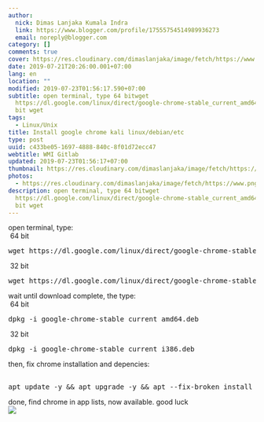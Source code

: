 ```yaml
---
author:
  nick: Dimas Lanjaka Kumala Indra
  link: https://www.blogger.com/profile/17555754514989936273
  email: noreply@blogger.com
category: []
comments: true
cover: https://res.cloudinary.com/dimaslanjaka/image/fetch/https://www.pngarts.com/files/3/Linux-PNG-Image-Background.png
date: 2019-07-21T20:26:00.001+07:00
lang: en
location: ""
modified: 2019-07-23T01:56:17.590+07:00
subtitle: open terminal, type 64 bitwget
  https://dl.google.com/linux/direct/google-chrome-stable_current_amd64.deb 32
  bit wget
tags:
  - Linux/Unix
title: Install google chrome kali linux/debian/etc
type: post
uuid: c433be05-1697-4888-840c-8f01d72ecc47
webtitle: WMI Gitlab
updated: 2019-07-23T01:56:17+07:00
thumbnail: https://res.cloudinary.com/dimaslanjaka/image/fetch/https://www.pngarts.com/files/3/Linux-PNG-Image-Background.png
photos:
  - https://res.cloudinary.com/dimaslanjaka/image/fetch/https://www.pngarts.com/files/3/Linux-PNG-Image-Background.png
description: open terminal, type 64 bitwget
  https://dl.google.com/linux/direct/google-chrome-stable_current_amd64.deb 32
  bit wget
---
```


<div dir="ltr" style="text-align: left;" trbidi="on">open terminal, type:<br>&nbsp;64 bit<br><pre>wget https://dl.google.com/linux/direct/google-chrome-stable_current_amd64.deb<br></pre>&nbsp;32 bit <br><pre>wget https://dl.google.com/linux/direct/google-chrome-stable_current_i386.deb<br></pre>wait until download complete, the type:  <br>&nbsp;64 bit<br><pre>dpkg -i google-chrome-stable_current_amd64.deb<br></pre>&nbsp;32 bit <br><pre>dpkg -i google-chrome-stable_current_i386.deb<br></pre> then, fix chrome installation and depencies: <pre><br>apt update -y &amp;&amp; apt upgrade -y &amp;&amp; apt --fix-broken install<br></pre> done, find chrome in app lists, now available. good luck </div><img src="https://res.cloudinary.com/dimaslanjaka/image/fetch/https://www.pngarts.com/files/3/Linux-PNG-Image-Background.png">